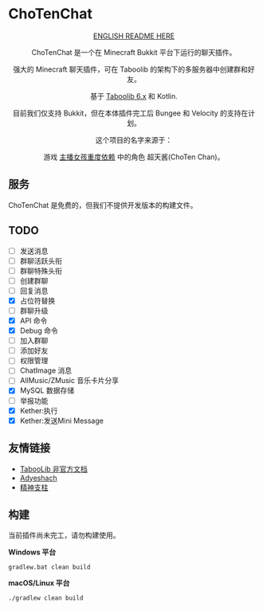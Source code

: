 # ChoTenChat


<div align="center">

[ENGLISH README HERE](README-EN.md)

ChoTenChat 是一个在 Minecraft Bukkit 平台下运行的聊天插件。

强大的 Minecraft 聊天插件，可在 Taboolib 的架构下的多服务器中创建群和好友。

基于 <a href = "https://tabooproject.org">Taboolib 6.x</a> 和 Kotlin.

目前我们仅支持 Bukkit，但在本体插件完工后 Bungee 和 Velocity 的支持在计划。

这个项目的名字来源于：
<div style="text-align: center;">游戏 <a href = "https://needystreameroverload.wiki.gg/wiki/">主播女孩重度依赖</a> 中的角色 超天酱(ChoTen Chan)。</div>
</div>

## 服务

ChoTenChat 是免费的，但我们不提供开发版本的构建文件。

## TODO
- [ ] 发送消息
- [ ] 群聊活跃头衔
- [ ] 群聊特殊头衔
- [ ] 创建群聊
- [ ] 回复消息
- [x] 占位符替换
- [ ] 群聊升级
- [x] API 命令
- [x] Debug 命令
- [ ] 加入群聊
- [ ] 添加好友
- [ ] 权限管理
- [ ] ChatImage 消息
- [ ] AllMusic/ZMusic 音乐卡片分享
- [x] MySQL 数据存储
- [ ] 举报功能
- [x] Kether:执行
- [x] Kether:发送Mini Message

## 友情链接
- [TabooLib 非官方文档](https://taboolib.feishu.cn/)
- [Adyeshach](https://github.com/TabooLib/adyeshach)
- [精神支柱](https://needystreameroverload.wiki.gg/wiki/Ame-chan)

## 构建

当前插件尚未完工，请勿构建使用。

**Windows 平台**
```shell
gradlew.bat clean build
```

**macOS/Linux 平台**
```shell
./gradlew clean build
```
